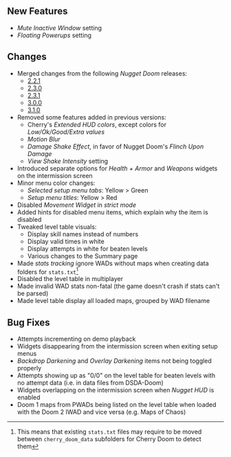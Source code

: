 ## New Features

- _Mute Inactive Window_ setting
- _Floating Powerups_ setting

## Changes

- Merged changes from the following _Nugget Doom_ releases:
	- [2.2.1](https://github.com/MrAlaux/Nugget-Doom/releases/tag/nugget-doom-2.2.1)
	- [2.3.0](https://github.com/MrAlaux/Nugget-Doom/releases/tag/nugget-doom-2.3.0)
	- [2.3.1](https://github.com/MrAlaux/Nugget-Doom/releases/tag/nugget-doom-2.3.1)
	- [3.0.0](https://github.com/MrAlaux/Nugget-Doom/releases/tag/nugget-doom-3.0.0)
	- [3.1.0](https://github.com/MrAlaux/Nugget-Doom/releases/tag/nugget-doom-3.1.0)
- Removed some features added in previous versions:
	- Cherry's _Extended HUD colors_, except colors for _Low/Ok/Good/Extra values_
	- _Motion Blur_
	- _Damage Shake Effect_, in favor of Nugget Doom's _Flinch Upon Damage_
	- _View Shake Intensity_ setting
- Introduced separate options for _Health + Armor_ and _Weapons_ widgets on the intermission screen
- Minor menu color changes:
	- _Selected setup menu tabs_: Yellow > Green
	- _Setup menu titles_: Yellow > Red
- Disabled _Movement Widget_ in _strict mode_
- Added hints for disabled menu items, which explain why the item is disabled
- Tweaked level table visuals:
	- Display skill names instead of numbers
	- Display valid times in white
	- Display attempts in white for beaten levels
	- Various changes to the Summary page
- Made _stats tracking_ ignore WADs without maps when creating data folders for `stats.txt`[^1]
- Disabled the level table in multiplayer
- Made invalid WAD stats non-fatal (the game doesn't crash if stats can't be parsed)
- Made level table display all loaded maps, grouped by WAD filename

## Bug Fixes

- Attempts incrementing on demo playback
- Widgets disappearing from the intermission screen when exiting setup menus
- _Backdrop Darkening_ and _Overlay Darkening_ items not being toggled properly
- Attempts showing up as "0/0" on the level table for beaten levels with no attempt data (i.e. in data files from DSDA-Doom)
- Widgets overlapping on the intermission screen when _Nugget HUD_ is enabled
- Doom 1 maps from PWADs being listed on the level table when loaded with the Doom 2 IWAD and vice versa (e.g. Maps of Chaos)

[^1]: This means that existing `stats.txt` files may require to be moved between `cherry_doom_data` subfolders for Cherry Doom to detect them